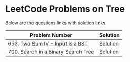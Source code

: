 # LeetCode Problems on Tree
Below are the questions links with solution links


|Problem Number|Solution|
|--------------|--------|
|653. [Two Sum IV - Input is a BST](https://leetcode.com/problems/two-sum-iv-input-is-a-bst)|[Solution](https://github.com/HarshOza36/LeetCode_Problems/blob/main/Tree/P653%20-%20TwoSumIV_InputIsBST.py)|
|700. [Search in a Binary Search Tree](https://leetcode.com/problems/search-in-a-binary-search-tree/)|[Solution](https://github.com/HarshOza36/LeetCode_Problems/blob/main/Tree/P700%20-%20SearchInBST.py)|
